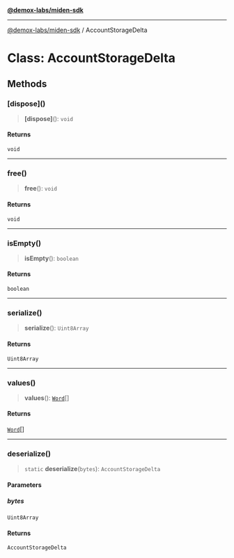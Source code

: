 [**@demox-labs/miden-sdk**](../README.md)

***

[@demox-labs/miden-sdk](../README.md) / AccountStorageDelta

# Class: AccountStorageDelta

## Methods

### \[dispose\]()

> **\[dispose\]**(): `void`

#### Returns

`void`

***

### free()

> **free**(): `void`

#### Returns

`void`

***

### isEmpty()

> **isEmpty**(): `boolean`

#### Returns

`boolean`

***

### serialize()

> **serialize**(): `Uint8Array`

#### Returns

`Uint8Array`

***

### values()

> **values**(): [`Word`](Word.md)[]

#### Returns

[`Word`](Word.md)[]

***

### deserialize()

> `static` **deserialize**(`bytes`): `AccountStorageDelta`

#### Parameters

##### bytes

`Uint8Array`

#### Returns

`AccountStorageDelta`
